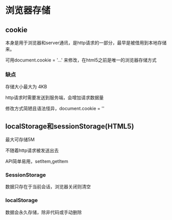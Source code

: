 # 浏览器存储

## cookie

本身是用于浏览器和server通讯，是http请求的一部分，最早是被借用到本地存储来。

可用document.cookie = '...' 来修改，在html5之前是唯一的浏览器存储方式

### 缺点

存储大小最大为 4KB

http请求时需要发送到服务端，会增加请求数据量

修改方式简陋且语法怪异，document.cookie = ''

## localStorage和sessionStorage(HTML5)

最大可存储5M

不随着http请求被发送出去

API简单易用，setItem,getItem

### SessionStorage

数据只存在于当前会话，浏览器关闭则清空

### localStorage

数据会永久存储，除非代码或手动删除
